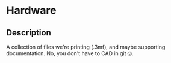 # Hardware
## Description
A collection of files we're printing (.3mf), and maybe supporting documentation. No, you don't have to CAD in git 🙄.